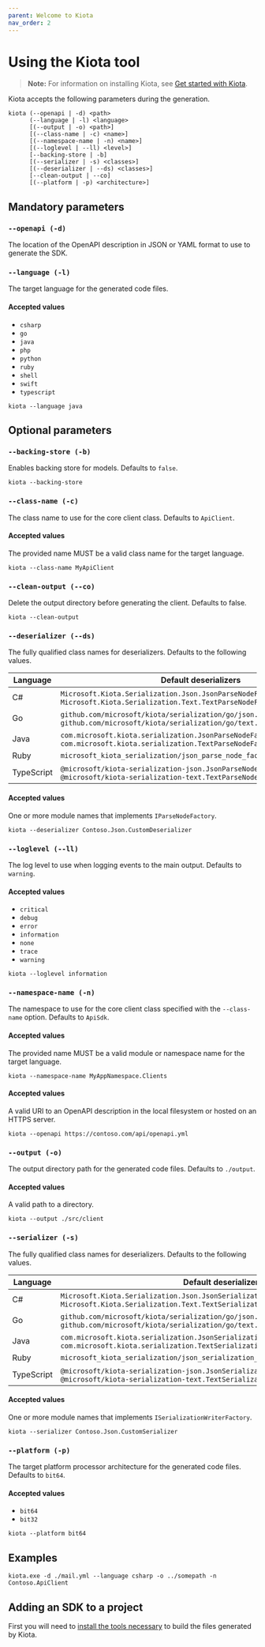 ```yaml
---
parent: Welcome to Kiota
nav_order: 2
---
```


# Using the Kiota tool

<!-- markdownlint-disable MD024 -->

> **Note:** For information on installing Kiota, see [Get started with Kiota](get-started/index.md).

Kiota accepts the following parameters during the generation.

```shell
kiota (--openapi | -d) <path>
      (--language | -l) <language>
      [(--output | -o) <path>]
      [(--class-name | -c) <name>]
      [(--namespace-name | -n) <name>]
      [(--loglevel | --ll) <level>]
      [--backing-store | -b]
      [(--serializer | -s) <classes>]
      [(--deserializer | --ds) <classes>]
      [--clean-output | --co]
      [(--platform | -p) <architecture>]
```

## Mandatory parameters

### `--openapi (-d)`

The location of the OpenAPI description in JSON or YAML format to use to generate the SDK.

### `--language (-l)`

The target language for the generated code files.

#### Accepted values

- `csharp`
- `go`
- `java`
- `php`
- `python`
- `ruby`
- `shell`
- `swift`
- `typescript`

```shell
kiota --language java
```

## Optional parameters

### `--backing-store (-b)`

Enables backing store for models. Defaults to `false`.

```shell
kiota --backing-store
```

### `--class-name (-c)`

The class name to use for the core client class. Defaults to `ApiClient`.

#### Accepted values

The provided name MUST be a valid class name for the target language.

```shell
kiota --class-name MyApiClient
```

### `--clean-output (--co)`

Delete the output directory before generating the client. Defaults to false.

```shell
kiota --clean-output
```

### `--deserializer (--ds)`

The fully qualified class names for deserializers. Defaults to the following values.

| Language   | Default deserializers                                           |
|------------|-----------------------------------------------------------------|
| C#         | `Microsoft.Kiota.Serialization.Json.JsonParseNodeFactory`, `Microsoft.Kiota.Serialization.Text.TextParseNodeFactory`      |
| Go         | `github.com/microsoft/kiota/serialization/go/json.JsonParseNodeFactory`, `github.com/microsoft/kiota/serialization/go/text.TextParseNodeFactory` |
| Java       | `com.microsoft.kiota.serialization.JsonParseNodeFactory`, `com.microsoft.kiota.serialization.TextParseNodeFactory`        |
| Ruby       | `microsoft_kiota_serialization/json_parse_node_factory`         |
| TypeScript | `@microsoft/kiota-serialization-json.JsonParseNodeFactory`, `@microsoft/kiota-serialization-text.TextParseNodeFactory`      |

#### Accepted values

One or more module names that implements `IParseNodeFactory`.

```shell
kiota --deserializer Contoso.Json.CustomDeserializer
```

### `--loglevel (--ll)`

The log level to use when logging events to the main output. Defaults to `warning`.

#### Accepted values

- `critical`
- `debug`
- `error`
- `information`
- `none`
- `trace`
- `warning`

```shell
kiota --loglevel information
```

### `--namespace-name (-n)`

The namespace to use for the core client class specified with the `--class-name` option. Defaults to `ApiSdk`.

#### Accepted values

The provided name MUST be a valid module or namespace name for the target language.

```shell
kiota --namespace-name MyAppNamespace.Clients
```

#### Accepted values

A valid URI to an OpenAPI description in the local filesystem or hosted on an HTTPS server.

```shell
kiota --openapi https://contoso.com/api/openapi.yml
```

### `--output (-o)`

The output directory path for the generated code files. Defaults to `./output`.

#### Accepted values

A valid path to a directory.

```shell
kiota --output ./src/client
```

### `--serializer (-s)`

The fully qualified class names for deserializers. Defaults to the following values.

| Language   | Default deserializer                                            |
|------------|-----------------------------------------------------------------|
| C#         | `Microsoft.Kiota.Serialization.Json.JsonSerializationWriterFactory`, `Microsoft.Kiota.Serialization.Text.TextSerializationWriterFactory` |
| Go         | `github.com/microsoft/kiota/serialization/go/json.JsonSerializationWriterFactory`, `github.com/microsoft/kiota/serialization/go/text.TextSerializationWriterFactory` |
| Java       | `com.microsoft.kiota.serialization.JsonSerializationWriterFactory`, `com.microsoft.kiota.serialization.TextSerializationWriterFactory` |
| Ruby       | `microsoft_kiota_serialization/json_serialization_writer_factory` |
| TypeScript | `@microsoft/kiota-serialization-json.JsonSerializationWriterFactory`, `@microsoft/kiota-serialization-text.TextSerializationWriterFactory` |

#### Accepted values

One or more module names that implements `ISerializationWriterFactory`.

```shell
kiota --serializer Contoso.Json.CustomSerializer
```


### `--platform (-p)`

The target platform processor architecture for the generated code files. Defaults to `bit64`.

#### Accepted values

- `bit64`
- `bit32`

```shell
kiota --platform bit64
```


## Examples

```shell
kiota.exe -d ./mail.yml --language csharp -o ../somepath -n Contoso.ApiClient
```

## Adding an SDK to a project

First you will need to [install the tools necessary](get-started/index.md) to build the files generated by Kiota.
